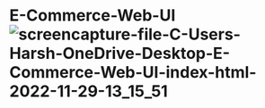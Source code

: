 # E-Commerce-Web-UI![screencapture-file-C-Users-Harsh-OneDrive-Desktop-E-Commerce-Web-UI-index-html-2022-11-29-13_15_51](https://user-images.githubusercontent.com/111748257/204469978-b4748f5d-69b5-4316-84c2-753784791b50.png)

